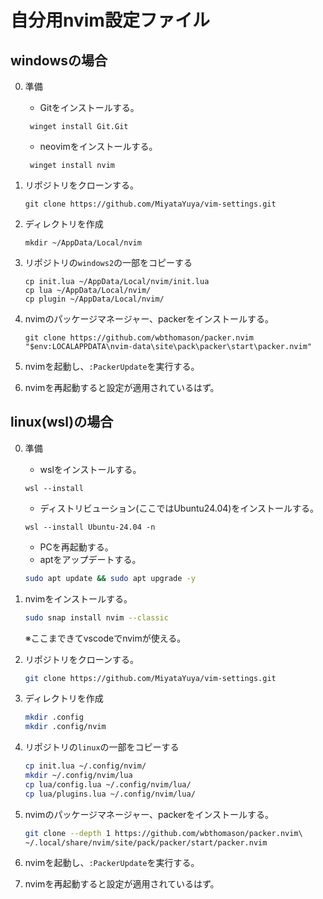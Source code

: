 # 自分用nvim設定ファイル

## windowsの場合

0. 準備

   * Gitをインストールする。
   ```pwsh
    winget install Git.Git 
   ```
    * neovimをインストールする。
    ```pwsh
     winget install nvim
    ```

1. リポジトリをクローンする。

    ```pwsh
    git clone https://github.com/MiyataYuya/vim-settings.git
    ```

2. ディレクトリを作成

    ```pwsh
    mkdir ~/AppData/Local/nvim
    ```

3. リポジトリの`windows2`の一部をコピーする

   ```pwsh
   cp init.lua ~/AppData/Local/nvim/init.lua
   cp lua ~/AppData/Local/nvim/
   cp plugin ~/AppData/Local/nvim/
   ```

4. nvimのパッケージマネージャー、packerをインストールする。

   ```pwsh
   git clone https://github.com/wbthomason/packer.nvim "$env:LOCALAPPDATA\nvim-data\site\pack\packer\start\packer.nvim"
   ```

5. nvimを起動し、`:PackerUpdate`を実行する。

6. nvimを再起動すると設定が適用されているはず。

## linux(wsl)の場合

0. 準備
   
   * wslをインストールする。

   ```pwsh
   wsl --install
   ``` 
   
   * ディストリビューション(ここではUbuntu24.04)をインストールする。

   ```pwsh
   wsl --install Ubuntu-24.04 -n
   ```
   
   * PCを再起動する。
   * aptをアップデートする。

   ```bash
   sudo apt update && sudo apt upgrade -y
   ```

1. nvimをインストールする。

   ```bash
   sudo snap install nvim --classic
   ```
   
   ※ここまできてvscodeでnvimが使える。

2. リポジトリをクローンする。

   ```bash
   git clone https://github.com/MiyataYuya/vim-settings.git
   ```

3. ディレクトリを作成

   ```bash
   mkdir .config
   mkdir .config/nvim
   ```

4. リポジトリの`linux`の一部をコピーする

   ```bash
   cp init.lua ~/.config/nvim/
   mkdir ~/.config/nvim/lua
   cp lua/config.lua ~/.config/nvim/lua/
   cp lua/plugins.lua ~/.config/nvim/lua/
   ```

5. nvimのパッケージマネージャー、packerをインストールする。

   ```bash
   git clone --depth 1 https://github.com/wbthomason/packer.nvim\ 
   ~/.local/share/nvim/site/pack/packer/start/packer.nvim
   ```

6. nvimを起動し、`:PackerUpdate`を実行する。
7. nvimを再起動すると設定が適用されているはず。

